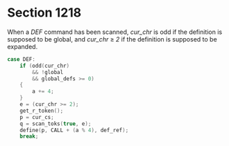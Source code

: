 # Section 1218

When a *DEF* command has been scanned, *cur_chr* is odd if the definition is supposed to be global, and *cur_chr* $\geq$ *2* if the definition is supposed to be expanded.

```c << Assignments >>+=
case DEF:
    if (odd(cur_chr)
        && !global
        && global_defs >= 0)
    {
        a += 4;
    }
    e = (cur_chr >= 2);
    get_r_token();
    p = cur_cs;
    q = scan_toks(true, e);
    define(p, CALL + (a % 4), def_ref);
    break;
```

